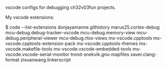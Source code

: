vscode configs for debugging ch32v03fun projects.

My vscode extensions:

$ code --list-extensions
donjayamanne.githistory
marus25.cortex-debug
mcu-debug.debug-tracker-vscode
mcu-debug.memory-view
mcu-debug.peripheral-viewer
mcu-debug.rtos-views
ms-vscode.cpptools
ms-vscode.cpptools-extension-pack
ms-vscode.cpptools-themes
ms-vscode.makefile-tools
ms-vscode.vscode-embedded-tools
ms-vscode.vscode-serial-monitor
trond-snekvik.gnu-mapfiles
xaver.clang-format
zixuanwang.linkerscript

